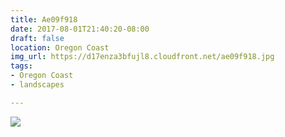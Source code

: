 ```yaml
---
title: Ae09f918
date: 2017-08-01T21:40:20-08:00
draft: false
location: Oregon Coast
img_url: https://d17enza3bfujl8.cloudfront.net/ae09f918.jpg
tags:
- Oregon Coast
- landscapes

---
```


![](https://d17enza3bfujl8.cloudfront.net/ae09f918.jpg)
